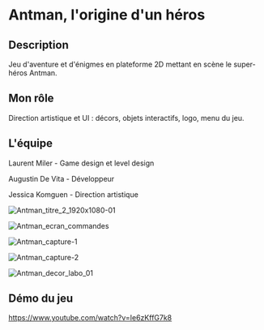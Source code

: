 # Antman, l'origine d'un héros

## Description

Jeu d'aventure et d'énigmes en plateforme 2D mettant en scène le super-héros Antman.
 

## Mon rôle

Direction artistique et UI : décors, objets interactifs, logo, menu du jeu.

 
## L'équipe

Laurent Miler - Game design et level design

Augustin De Vita - Développeur

Jessica Komguen - Direction artistique

![Antman_titre_2_1920x1080-01](https://github.com/user-attachments/assets/19a2d45c-e10f-4b43-9024-d99961a2545b)

![Antman_ecran_commandes](https://github.com/user-attachments/assets/55ce12b3-ea2b-49ed-a653-1687665d778c)

![Antman_capture-1](https://github.com/user-attachments/assets/32941b1c-c557-4f2b-b999-86c70347c2f9)

![Antman_capture-2](https://github.com/user-attachments/assets/ff76bd88-fc04-4496-99bd-a54737096334)

![Antman_decor_labo_01](https://github.com/user-attachments/assets/d3cc0ec7-f8e1-453a-ba17-f87c6c2b60c1)


## Démo du jeu

https://www.youtube.com/watch?v=Ie6zKffG7k8
